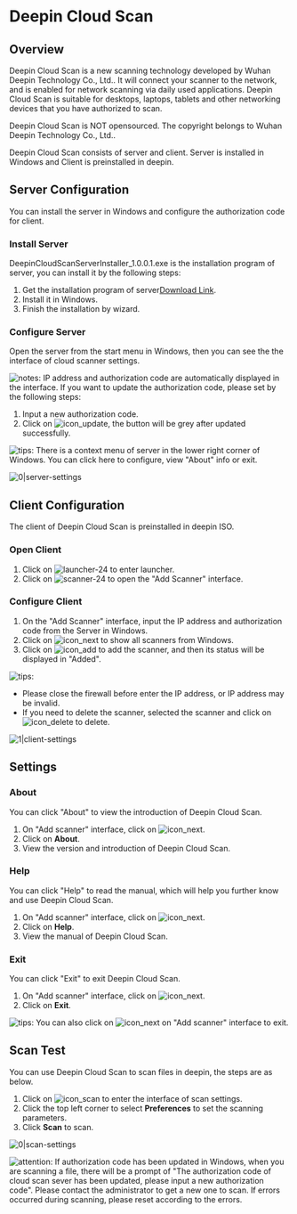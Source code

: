 # Deepin Cloud Scan

## Overview

Deepin Cloud Scan is a new scanning technology developed by Wuhan Deepin Technology Co., Ltd.. It will connect your scanner to the network, and is enabled for network scanning via daily used applications. Deepin Cloud Scan is suitable for desktops, laptops, tablets and other networking devices that you have authorized to scan.

Deepin Cloud Scan is NOT opensourced. The copyright belongs to Wuhan Deepin Technology Co., Ltd..

Deepin Cloud Scan consists of server and client. Server is installed in Windows and Client is preinstalled in deepin.

## Server Configuration

You can install the server in Windows and configure the authorization code for client.

### Install Server

DeepinCloudScanServerInstaller_1.0.0.1.exe is the installation program of server, you can install it by the following steps:

1. Get the installation program of server[Download Link](https://shenmo.lanzoul.com/iqMEi2bmxcfg).
2. Install it in Windows.
3. Finish the installation by wizard.

### Configure Server

Open the server from the start menu in Windows, then you can see the the interface of cloud scanner settings.

![notes](/apps/deepin-cloud-scan/en_US/icon/notes.png): IP address and authorization code are automatically displayed in the interface. If you want to update the authorization code, please set by the following steps:

1. Input a new authorization code.
2. Click on ![icon_update](/apps/deepin-cloud-scan/en_US/icon/icon_update.png), the button will be grey after updated successfully.

![tips](/apps/deepin-cloud-scan/en_US/icon/tips.png): There is a context menu of server in the lower right corner of Windows. You can click here to configure, view "About" info or exit.

![0|server-settings](/apps/deepin-cloud-scan/en_US/jpg/server-settings.jpg)

## Client Configuration

The client of Deepin Cloud Scan is preinstalled in deepin ISO. 

### Open Client

1. Click on ![launcher-24](/apps/deepin-cloud-scan/en_US/icon/launcher-24.png) to enter launcher.
2. Click on ![scanner-24](/apps/deepin-cloud-scan/en_US/icon/scanner-24.png) to open the "Add Scanner" interface.

### Configure Client

1. On the "Add Scanner" interface, input the IP address and authorization code from the Server in Windows.
2. Click on ![icon_next](/apps/deepin-cloud-scan/en_US/icon/icon_next.png) to show all scanners from Windows.
3. Click on ![icon_add](/apps/deepin-cloud-scan/en_US/icon/icon_add.png) to add the scanner, and then its status will be displayed in "Added".

![tips](/apps/deepin-cloud-scan/en_US/icon/tips.png): 
- Please close the firewall before enter the IP address, or IP address may be invalid.
- If you need to delete the scanner, selected the scanner and click on ![icon_delete](/apps/deepin-cloud-scan/en_US/icon/icon_delete.png) to delete.

 ![1|client-settings](/apps/deepin-cloud-scan/en_US/jpg/client-settings.jpg)

## Settings 

### About

You can click "About" to view the introduction of Deepin Cloud Scan.

1. On "Add scanner" interface, click on ![icon_next](/apps/deepin-cloud-scan/en_US/icon/icon_menu.png).
2. Click on **About**.
3. View the version and introduction of Deepin Cloud Scan.

### Help

You can click "Help" to read the manual, which will help you further know and use Deepin Cloud Scan.

1. On "Add scanner" interface, click on ![icon_next](/apps/deepin-cloud-scan/en_US/icon/icon_menu.png).
2. Click on **Help**.
3. View the manual of Deepin Cloud Scan.

### Exit

You can click "Exit" to exit Deepin Cloud Scan.

1. On "Add scanner" interface, click on ![icon_next](/apps/deepin-cloud-scan/en_US/icon/icon_menu.png).
2. Click on **Exit**.

![tips](/apps/deepin-cloud-scan/en_US/icon/tips.png): You can also click on ![icon_next](/apps/deepin-cloud-scan/en_US/icon/icon_close.png)
on "Add scanner" interface to exit.

## Scan Test

You can use Deepin Cloud Scan to scan files in deepin, the steps are as below.

1. Click on ![icon_scan](/apps/deepin-cloud-scan/en_US/icon/icon_scan.png) to enter the interface of scan settings.
2. Click the top left corner to select **Preferences** to set the scanning parameters.
3. Click **Scan** to scan.

 ![0|scan-settings](/apps/deepin-cloud-scan/en_US/jpg/scan-settings.jpg)

![attention](/apps/deepin-cloud-scan/en_US/icon/attention.png): If authorization code has been updated in Windows, when you are scanning a file, there will be a prompt of "The authorization code of cloud scan sever has been updated, please input a new authorization code". Please contact the administrator to get a new one to scan. If errors occurred during scanning, please reset according to the errors.
